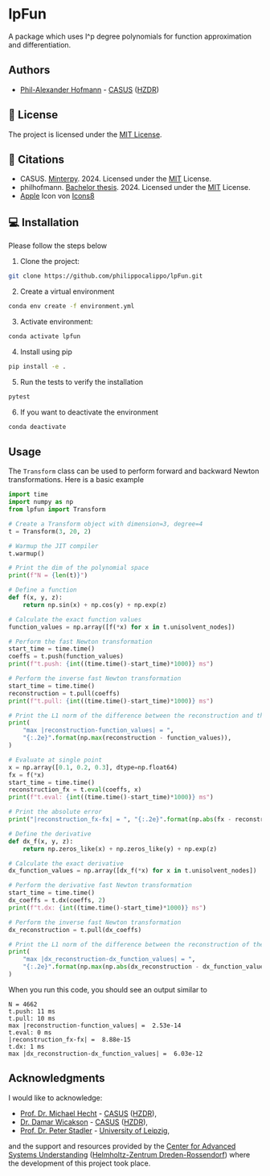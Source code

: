 # lpFun

A package which uses l^p degree polynomials for function approximation and differentiation.

## Authors

- [Phil-Alexander Hofmann](https://gitlab.com/philippo_calippo) - [CASUS](https://www.casus.science/) ([HZDR](https://www.hzdr.de/))

## 📜 License

The project is licensed under the [MIT License](LICENSE.txt).

## 📖 Citations

- CASUS. [Minterpy](https://github.com/casus/minterpy). 2024. Licensed under the [MIT](https://github.com/casus/minterpy/blob/main/LICENSE) License.
- philhofmann. [Bachelor thesis](https://gitlab.com/philhofmann/implementation-and-complexity-analysis-of-algorithms-for-multivariate-newton-polynomials-of-p-degree). 2024. Licensed under the [MIT](https://gitlab.com/philhofmann/implementation-and-complexity-analysis-of-algorithms-for-multivariate-newton-polynomials-of-p-degree/-/blob/main/LICENSE.txt?ref_type=heads) License.
- <a target="_blank" href="https://icons8.com/icon/WR2dlOv7LqTV/apple">Apple</a> Icon von <a target="_blank" href="https://icons8.com">Icons8</a>

## 💻 Installation

Please follow the steps below

1. Clone the project:

```bash
git clone https://github.com/philippocalippo/lpFun.git
```

2. Create a virtual environment

```bash
conda env create -f environment.yml
```

3. Activate environment:

```bash
conda activate lpfun
```

4. Install using pip

```bash
pip install -e .
```

5. Run the tests to verify the installation

```bash
pytest
```

6. If you want to deactivate the environment

```bash
conda deactivate
```

## Usage

The `Transform` class can be used to perform forward and backward Newton transformations. Here is a basic example

```python
import time
import numpy as np
from lpfun import Transform

# Create a Transform object with dimension=3, degree=4
t = Transform(3, 20, 2)

# Warmup the JIT compiler
t.warmup()

# Print the dim of the polynomial space
print(f"N = {len(t)}")

# Define a function
def f(x, y, z):
    return np.sin(x) + np.cos(y) + np.exp(z)

# Calculate the exact function values
function_values = np.array([f(*x) for x in t.unisolvent_nodes])

# Perform the fast Newton transformation
start_time = time.time()
coeffs = t.push(function_values)
print(f"t.push: {int((time.time()-start_time)*1000)} ms")

# Perform the inverse fast Newton transformation
start_time = time.time()
reconstruction = t.pull(coeffs)
print(f"t.pull: {int((time.time()-start_time)*1000)} ms")

# Print the L1 norm of the difference between the reconstruction and the original function values
print(
    "max |reconstruction-function_values| = ",
    "{:.2e}".format(np.max(reconstruction - function_values)),
)

# Evaluate at single point
x = np.array([0.1, 0.2, 0.3], dtype=np.float64)
fx = f(*x)
start_time = time.time()
reconstruction_fx = t.eval(coeffs, x)
print(f"t.eval: {int((time.time()-start_time)*1000)} ms")

# Print the absolute error
print("|reconstruction_fx-fx| = ", "{:.2e}".format(np.abs(fx - reconstruction_fx)))

# Define the derivative
def dx_f(x, y, z):
    return np.zeros_like(x) + np.zeros_like(y) + np.exp(z)

# Calculate the exact derivative
dx_function_values = np.array([dx_f(*x) for x in t.unisolvent_nodes])

# Perform the derivative fast Newton transformation
start_time = time.time()
dx_coeffs = t.dx(coeffs, 2)
print(f"t.dx: {int((time.time()-start_time)*1000)} ms")

# Perform the inverse fast Newton transformation
dx_reconstruction = t.pull(dx_coeffs)

# Print the L1 norm of the difference between the reconstruction of the derivative and the original derivative function values
print(
    "max |dx_reconstruction-dx_function_values| = ",
    "{:.2e}".format(np.max(np.abs(dx_reconstruction - dx_function_values))),
)
```

When you run this code, you should see an output similar to

```
N = 4662
t.push: 11 ms
t.pull: 10 ms
max |reconstruction-function_values| =  2.53e-14
t.eval: 0 ms
|reconstruction_fx-fx| =  8.88e-15
t.dx: 1 ms
max |dx_reconstruction-dx_function_values| =  6.03e-12
```

## Acknowledgments

I would like to acknowledge:

- [Prof. Dr. Michael Hecht](https://www.casus.science/de-de/team-members/michael-hecht/) - [CASUS](https://www.casus.science/) ([HZDR](https://www.hzdr.de/)),
- [Dr. Damar Wicakson](https://www.casus.science/de-de/team-members/dr-damar-wicaksono/) - [CASUS](https://www.casus.science/) ([HZDR](https://www.hzdr.de/)),
- [Prof. Dr. Peter Stadler](https://www.uni-leipzig.de/personenprofil/mitarbeiter/prof-dr-peter-florian-stadler) - [University of Leipzig](https://www.uni-leipzig.de/),

and the support and resources provided by the [Center for Advanced Systems Understanding](https://www.casus.science/) ([Helmholtz-Zentrum Dreden-Rossendorf](https://www.hzdr.de/)) where the development of this project took place.
